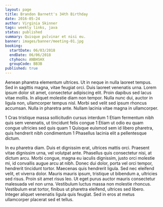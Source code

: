 ```yaml
---
layout: page
title: Brandon Barnett's 34th Birthday
date: 2016-05-24
author: Virginia Skinner
tags: weekly links, java
status: published
summary: Quisque pulvinar et nisi eu.
banner: images/banner/meeting-01.jpg
booking:
  startDate: 06/03/2018
  endDate: 06/06/2018
  ctyhocn: ANBHSHX
  groupCode: BB3B
published: true
---
```

Aenean pharetra elementum ultrices. Ut in neque in nulla laoreet tempus. Sed in sagittis magna, vitae feugiat orci. Duis laoreet venenatis urna. Lorem ipsum dolor sit amet, consectetur adipiscing elit. Proin dapibus sed lacus vitae mollis. In aliquet molestie diam non tempor. Nulla nunc dui, auctor in ligula non, ullamcorper tempus nisl. Morbi sed velit sed ipsum rhoncus accumsan. Nulla in pharetra ante. Nullam lacinia vitae magna in ullamcorper.

1 Cras tristique massa sollicitudin cursus interdum
1 Etiam fermentum nibh quis sem venenatis, ut tincidunt felis congue
1 Etiam ut odio eu quam congue ultricies sed quis quam
1 Quisque euismod sem id libero pharetra, quis hendrerit nibh condimentum
1 Phasellus lacinia elit a pellentesque dictum.

In eu pharetra diam. Duis et dignissim erat, ultrices mattis orci. Praesent vitae dignissim urna, vel volutpat ante. Phasellus quis consectetur nisi, at dictum arcu. Morbi congue, magna eu iaculis dignissim, justo orci molestie mi, id convallis augue arcu at nibh. Donec dui dolor, porta vel orci tempor, hendrerit tincidunt tortor. Maecenas quis hendrerit ligula. Sed nec eleifend velit, et viverra dolor. Mauris mauris ipsum, tristique ut bibendum a, ultricies sed risus. Proin sit amet risus leo. Ut eget purus auctor mauris consectetur malesuada vel non urna. Vestibulum luctus massa non molestie rhoncus. Vestibulum erat tortor, finibus ut pharetra eleifend, ultrices sed libero. Integer aliquet venenatis ligula quis feugiat. Sed in eros at metus ullamcorper placerat sed et tellus.
